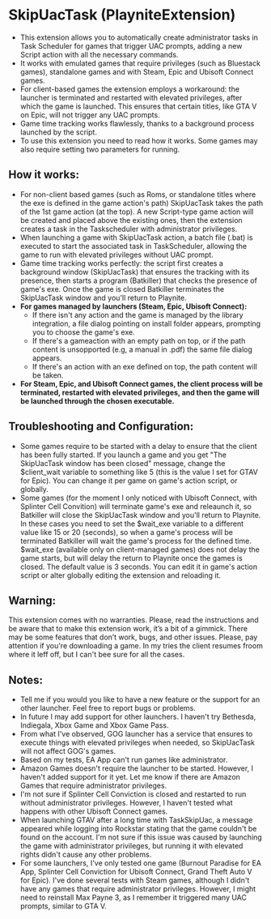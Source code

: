 # SkipUacTask (PlayniteExtension)

- This extension allows you to automatically create administrator tasks in Task Scheduler for games that trigger UAC prompts, adding a new Script action with all the necessary commands.
- It works with emulated games that require privileges (such as Bluestack games), standalone games and with Steam, Epic and Ubisoft Connect games. 
- For client-based games the extension employs a workaround: the launcher is terminated and restarted with elevated privileges, after which the game is launched. This ensures that certain titles, like GTA V on Epic, will not trigger any UAC prompts.
- Game time tracking works flawlessly, thanks to a background process launched by the script.
- To use this extension you need to read how it works. Some games may also require setting two parameters for running.

## How it works:

- For non-client based games (such as Roms, or standalone titles where the exe is defined in the game action's path) SkipUacTask takes the path of the 1st game action (at the top). A new Script-type game action will be created and placed above the existing ones, then the extension creates a task in the Taskscheduler with administrator privileges. 
- When launching a game with SkipUacTask action, a batch file (.bat) is executed to start the associated task in TaskScheduler, allowing the game to run with elevated privileges without UAC prompt.
- Game time tracking works perfectly: the script first creates a background window (SkipUacTask) that ensures the tracking with its presence, then starts a program (Batkiller) that checks the presence of game's exe. Once the game is closed Batkiller terminates the SkipUacTask window and you'll return to Playnite. 
- **For games managed by launchers (Steam, Epic, Ubisoft Connect):**
  - If there isn't any action and the game is managed by the library integration, a file dialog pointing on install folder appears, prompting you to choose the game's exe.
  - If there's a gameaction with an empty path on top, or if the path content is unsopported (e.g, a manual in .pdf) the same file dialog appears.
  - If there's an action with an exe defined on top, the path content will be taken.
- **For Steam, Epic, and Ubisoft Connect games, the client process will be terminated, restarted with elevated privileges, and then the game will be launched through the chosen executable.**

## Troubleshooting and Configuration:

- Some games require to be started with a delay to ensure that the client has been fully started. If you launch a game and you get "The SkipUacTask window has been closed" message, change the $client_wait variable to something like 5 (this is the value I set for GTAV for Epic). You can change it per game on game's action script, or globally. 
- Some games (for the moment I only noticed with Ubisoft Connect, with Splinter Cell Convition) will terminate game's exe and releaunch it, so Batkiller will close the SkipUacTask window and you'll return to Playnite. In these cases you need to set the $wait_exe variable to a different value like 15 or 20 (seconds), so when a game's process will be terminated Batkiller will wait the game's process for the defined time. $wait_exe (available only on client-managed games) does not delay the game starts, but will delay the return to Playnite once the games is closed. The default value is 3 seconds. You can edit it in game's action script or alter globally editing the extension and reloading it.


## Warning:
This extension comes with no warranties. Please, read the instructions and be aware that to make this extension work, it’s a bit of a gimmick. There may be some features that don’t work, bugs, and other issues. Please, pay attention if you're downloading a game. In my tries the client resumes froom  where it leff off, but I can't bee sure for all the cases.

## Notes:
- Tell me if you would you like to have a new feature or the support for an other launcher. Feel free to report bugs or problems.
- In future I may add support for other launchers. I haven't try Bethesda, Indiegala, Xbox Game and Xbox Game Pass.
- From what I've observed, GOG launcher has a service that ensures to execute things with elevated privileges when needed, so SkipUacTask will not affect GOG's games.
- Based on my tests, EA App can't run games like administrator.
- Amazon Games doesn't require the launcher to be started. However, I haven't added support for it yet. Let me know if there are Amazon Games that require administrator privileges.
- I'm not sure if Splinter Cell Conviction is closed and restarted to run without administrator privileges. However, I haven't tested what happens with other Ubisoft Connect games.
- When launching GTAV after a long time with TaskSkipUac, a message appeared while logging into Rockstar stating that the game couldn't be found on the account. I'm not sure if this issue was caused by launching the game with administrator privileges, but running it with elevated rights didn't cause any other problems.
- For some launchers, I've only tested one game (Burnout Paradise for EA App, Splinter Cell Conviction for Ubisoft Connect, Grand Theft Auto V for Epic). I've done several tests with Steam games, although I didn't have any games that require administrator privileges. However, I might need to reinstall Max Payne 3, as I remember it triggered many UAC prompts, similar to GTA V.
